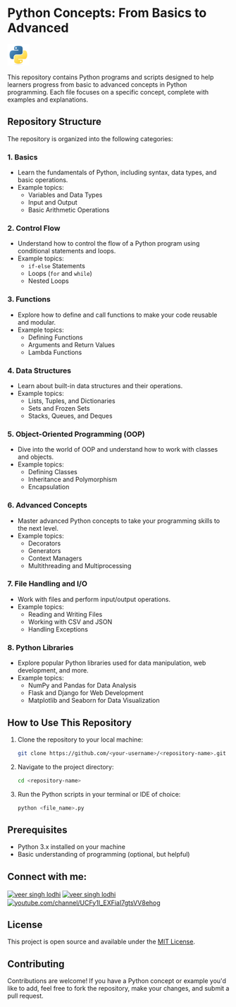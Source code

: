 # Python Concepts: From Basics to Advanced

<p><a href="https://www.python.org" target="_blank" rel="noreferrer"> <img src="https://raw.githubusercontent.com/devicons/devicon/master/icons/python/python-original.svg" alt="python" width="50" height="50"/> </a></p>

This repository contains Python programs and scripts designed to help learners progress from basic to advanced concepts in Python programming. Each file focuses on a specific concept, complete with examples and explanations.

## Repository Structure

The repository is organized into the following categories:

### 1. **Basics**
   - Learn the fundamentals of Python, including syntax, data types, and basic operations.
   - Example topics:
     - Variables and Data Types
     - Input and Output
     - Basic Arithmetic Operations

### 2. **Control Flow**
   - Understand how to control the flow of a Python program using conditional statements and loops.
   - Example topics:
     - `if-else` Statements
     - Loops (`for` and `while`)
     - Nested Loops

### 3. **Functions**
   - Explore how to define and call functions to make your code reusable and modular.
   - Example topics:
     - Defining Functions
     - Arguments and Return Values
     - Lambda Functions

### 4. **Data Structures**
   - Learn about built-in data structures and their operations.
   - Example topics:
     - Lists, Tuples, and Dictionaries
     - Sets and Frozen Sets
     - Stacks, Queues, and Deques

### 5. **Object-Oriented Programming (OOP)**
   - Dive into the world of OOP and understand how to work with classes and objects.
   - Example topics:
     - Defining Classes
     - Inheritance and Polymorphism
     - Encapsulation

### 6. **Advanced Concepts**
   - Master advanced Python concepts to take your programming skills to the next level.
   - Example topics:
     - Decorators
     - Generators
     - Context Managers
     - Multithreading and Multiprocessing

### 7. **File Handling and I/O**
   - Work with files and perform input/output operations.
   - Example topics:
     - Reading and Writing Files
     - Working with CSV and JSON
     - Handling Exceptions

### 8. **Python Libraries**
   - Explore popular Python libraries used for data manipulation, web development, and more.
   - Example topics:
     - NumPy and Pandas for Data Analysis
     - Flask and Django for Web Development
     - Matplotlib and Seaborn for Data Visualization

## How to Use This Repository

1. Clone the repository to your local machine:
   ```bash
   git clone https://github.com/<your-username>/<repository-name>.git
   ```
2. Navigate to the project directory:
   ```bash
   cd <repository-name>
   ```
3. Run the Python scripts in your terminal or IDE of choice:
   ```bash
   python <file_name>.py
   ```

## Prerequisites

- Python 3.x installed on your machine
- Basic understanding of programming (optional, but helpful)
##
  <h2 align="left">Connect with me:</h2>
<p align="left">
<a href="https://x.com/veerSin22816021?t=o3hZnstGiN8U_nOjQWEqhw&s=09" target="blank"><img align="center" src="https://raw.githubusercontent.com/rahuldkjain/github-profile-readme-generator/master/src/images/icons/Social/twitter.svg" alt="veer singh lodhi" height="30" width="40" /></a>
<a href="https://www.linkedin.com/in/veer-singh-lodhi-6786aa325?utm_source=share&utm_campaign=share_via&utm_content=profile&utm_medium=android_app" target="blank"><img align="center" src="https://raw.githubusercontent.com/rahuldkjain/github-profile-readme-generator/master/src/images/icons/Social/linked-in-alt.svg" alt="veer singh lodhi" height="30" width="40" /></a>
  <a href="https://youtube.com//channel//UCFy1I_EXFiaI7gtsVV8ehog" target="blank"><img align="center" src="https://raw.githubusercontent.com/rahuldkjain/github-profile-readme-generator/master/src/images/icons/Social/youtube.svg" alt="youtube.com/channel/UCFy1I_EXFiaI7gtsVV8ehog" height="30" width="40" /></a>
</p>

## License

This project is open source and available under the [MIT License](LICENSE).

## Contributing

Contributions are welcome! If you have a Python concept or example you'd like to add, feel free to fork the repository, make your changes, and submit a pull request.
